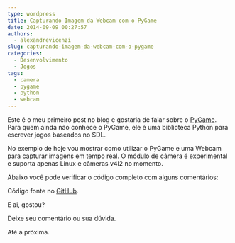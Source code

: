 ```yaml
---
type: wordpress
title: Capturando Imagem da Webcam com o PyGame
date: 2014-09-09 00:27:57
authors:
  - alexandrevicenzi
slug: capturando-imagem-da-webcam-com-o-pygame
categories:
  - Desenvolvimento
  - Jogos
tags:
  - camera
  - pygame
  - python
  - webcam
---
```


Este é o meu primeiro post no blog e gostaria de falar sobre o <a title="PyGame" href="http://www.pygame.org/news.html" target="_blank">PyGame</a>. Para quem ainda não conhece o PyGame, ele é uma biblioteca Python para escrever jogos baseados no SDL.

No exemplo de hoje vou mostrar como utilizar o PyGame e uma Webcam para capturar imagens em tempo real. O módulo de câmera é experimental e suporta apenas Linux e câmeras v4l2 no momento.

Abaixo você pode verificar o código completo com alguns comentários:

<script type='text/javascript' src='//gistfy-app.herokuapp.com/github/ButecoOpenSource/pycam/pycam.py'></script>

Código fonte no <a href="https://github.com/ButecoOpenSource/pycam">GitHub</a>.

E ai, gostou?

Deixe seu comentário ou sua dúvida.

Até a próxima.
